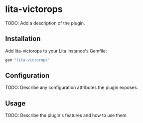 # lita-victorops

TODO: Add a description of the plugin.

## Installation

Add lita-victorops to your Lita instance's Gemfile:

``` ruby
gem "lita-victorops"
```

## Configuration

TODO: Describe any configuration attributes the plugin exposes.

## Usage

TODO: Describe the plugin's features and how to use them.
